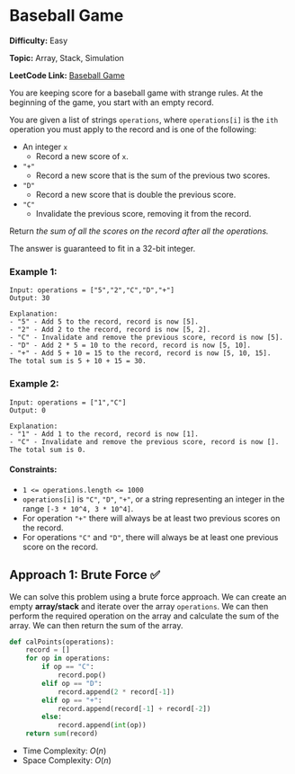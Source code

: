 # Baseball Game

**Difficulty:** Easy

**Topic:** Array, Stack, Simulation

**LeetCode Link:** [Baseball Game](https://leetcode.com/problems/baseball-game/)

You are keeping score for a baseball game with strange rules. At the beginning of the game, you start with an empty record.

You are given a list of strings `operations`, where `operations[i]` is the `ith` operation you must apply to the record and is one of the following:

- An integer `x`
  - Record a new score of `x`.
- `"+"`
  - Record a new score that is the sum of the previous two scores.
- `"D"`
  - Record a new score that is double the previous score.
- `"C"`
  - Invalidate the previous score, removing it from the record.

Return _the sum of all the scores on the record after all the operations._

The answer is guaranteed to fit in a 32-bit integer.

### Example 1:

```
Input: operations = ["5","2","C","D","+"]
Output: 30

Explanation:
- "5" - Add 5 to the record, record is now [5].
- "2" - Add 2 to the record, record is now [5, 2].
- "C" - Invalidate and remove the previous score, record is now [5].
- "D" - Add 2 * 5 = 10 to the record, record is now [5, 10].
- "+" - Add 5 + 10 = 15 to the record, record is now [5, 10, 15].
The total sum is 5 + 10 + 15 = 30.
```

### Example 2:

```
Input: operations = ["1","C"]
Output: 0

Explanation:
- "1" - Add 1 to the record, record is now [1].
- "C" - Invalidate and remove the previous score, record is now [].
The total sum is 0.
```

#### Constraints:

- `1 <= operations.length <= 1000`
- `operations[i]` is `"C"`, `"D"`, `"+"`, or a string representing an integer in the range `[-3 * 10^4, 3 * 10^4]`.
- For operation `"+"` there will always be at least two previous scores on the record.
- For operations `"C"` and `"D"`, there will always be at least one previous score on the record.

## Approach 1: Brute Force ✅

We can solve this problem using a brute force approach. We can create an empty **array/stack** and iterate over the array `operations`. We can then perform the required operation on the array and calculate the sum of the array. We can then return the sum of the array.

```python
def calPoints(operations):
    record = []
    for op in operations:
        if op == "C":
            record.pop()
        elif op == "D":
            record.append(2 * record[-1])
        elif op == "+":
            record.append(record[-1] + record[-2])
        else:
            record.append(int(op))
    return sum(record)
```

- Time Complexity: $O(n)$
- Space Complexity: $O(n)$

